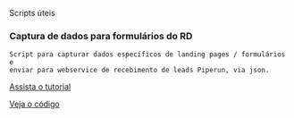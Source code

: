 Scripts úteis

### Captura de dados para formulários do RD
```
Script para capturar dados específicos de landing pages / formulários e
enviar para webservice de recebimento de leads Piperun, via json.
```
[Assista o tutorial](https://www.loom.com/share/f8c6ddbcb1234215be3df8af4bf86c23)

[Veja o código](https://github.com/dinhogehm/piperun-scripts/blob/master/integrador-json-rd-station.html)
